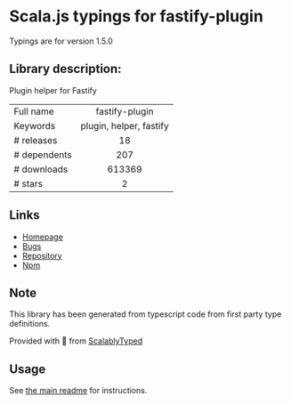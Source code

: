 
# Scala.js typings for fastify-plugin

Typings are for version 1.5.0

## Library description:
Plugin helper for Fastify

|                    |                 |
| ------------------ | :-------------: |
| Full name          | fastify-plugin |
| Keywords           | plugin, helper, fastify |
| # releases         | 18 |
| # dependents       | 207 |
| # downloads        | 613369 |
| # stars            | 2 |

## Links
- [Homepage](https://github.com/fastify/fastify-plugin#readme)
- [Bugs](https://github.com/fastify/fastify-plugin/issues)
- [Repository](https://github.com/fastify/fastify-plugin)
- [Npm](https://www.npmjs.com/package/fastify-plugin)
    


## Note
This library has been generated from typescript code from first party type definitions.

Provided with :purple_heart: from [ScalablyTyped](https://github.com/oyvindberg/ScalablyTyped)

## Usage
See [the main readme](../../readme.md) for instructions.


